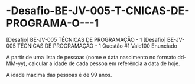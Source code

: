 # -Desafio-BE-JV-005-T-CNICAS-DE-PROGRAMA-O---1
[Desafio] BE-JV-005 TÉCNICAS DE PROGRAMAÇÃO - 1
[Desafio] BE-JV-005 TÉCNICAS DE PROGRAMAÇÃO - 1
Questão #1
Vale100
Enunciado

A partir de uma lista de pessoas (nome e data nascimento no formato dd-MM-yy), calcular a idade de cada pessoa em referência a data de hoje.

A idade maxima das pessoas é de 99 anos.
